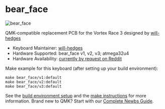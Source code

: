 # bear_face

![bear_face](https://i.imgur.com/SALKmdP.png)

QMK-compatible replacement PCB for the Vortex Race 3 designed by [will-hedges](https://github.com/will-hedges)

* Keyboard Maintainer: [will-hedges](https://github.com/will-hedges)
* Hardware Supported: bear_face v1, v2, v3; atmega32u4
* Hardware Availability: [currently by request on Reddit](https://www.reddit.com/message/compose?to=chemicalwill&subject=bear_face%20v2)

Make example for this keyboard (after setting up your build environment):

    make bear_face/v1:default
    make bear_face/v2:default
    make bear_face/v3:default

See the [build environment setup](https://docs.qmk.fm/#/getting_started_build_tools) and the [make instructions](https://docs.qmk.fm/#/getting_started_make_guide) for more information. Brand new to QMK? Start with our [Complete Newbs Guide](https://docs.qmk.fm/#/newbs).
